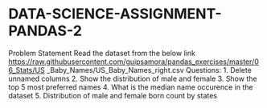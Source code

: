 # DATA-SCIENCE-ASSIGNMENT-PANDAS-2
 Problem Statement  Read the dataset from the below link https://raw.githubusercontent.com/guipsamora/pandas_exercises/master/06_Stats/US _Baby_Names/US_Baby_Names_right.csv  Questions: 1. Delete unnamed columns 2. Show the distribution of male and female 3. Show the top 5 most preferred names 4. What is the median name occurence in the dataset 5. Distribution of male and female born count by states
